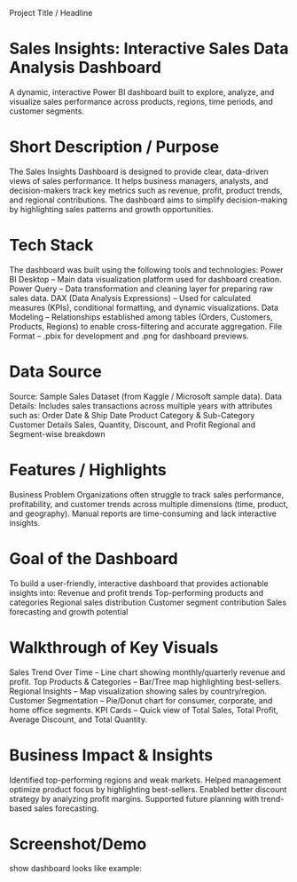  Project Title / Headline
# Sales Insights: Interactive Sales Data Analysis Dashboard

A dynamic, interactive Power BI dashboard built to explore, analyze, and visualize sales performance across products, regions, time periods, and customer segments.

# Short Description / Purpose
The Sales Insights Dashboard is designed to provide clear, data-driven views of sales performance. It helps business managers, analysts, and decision-makers track key metrics such as revenue, profit, product trends, and regional contributions. The dashboard aims to simplify decision-making by highlighting sales patterns and growth opportunities.

# Tech Stack

The dashboard was built using the following tools and technologies:
Power BI Desktop – Main data visualization platform used for dashboard creation.
Power Query – Data transformation and cleaning layer for preparing raw sales data.
DAX (Data Analysis Expressions) – Used for calculated measures (KPIs), conditional formatting, and dynamic visualizations.
Data Modeling – Relationships established among tables (Orders, Customers, Products, Regions) to enable cross-filtering and accurate aggregation.
File Format – .pbix for development and .png for dashboard previews.

# Data Source
Source: Sample Sales Dataset (from Kaggle / Microsoft sample data).
Data Details: Includes sales transactions across multiple years with attributes such as:
Order Date & Ship Date
Product Category & Sub-Category
Customer Details
Sales, Quantity, Discount, and Profit
Regional and Segment-wise breakdown

# Features / Highlights
Business Problem
Organizations often struggle to track sales performance, profitability, and customer trends across multiple dimensions (time, product, and geography). Manual reports are time-consuming and lack interactive insights.

# Goal of the Dashboard
To build a user-friendly, interactive dashboard that provides actionable insights into:
Revenue and profit trends
Top-performing products and categories
Regional sales distribution
Customer segment contribution
Sales forecasting and growth potential

# Walkthrough of Key Visuals
Sales Trend Over Time – Line chart showing monthly/quarterly revenue and profit.
Top Products & Categories – Bar/Tree map highlighting best-sellers.
Regional Insights – Map visualization showing sales by country/region.
Customer Segmentation – Pie/Donut chart for consumer, corporate, and home office segments.
KPI Cards – Quick view of Total Sales, Total Profit, Average Discount, and Total Quantity.

# Business Impact & Insights
Identified top-performing regions and weak markets.
Helped management optimize product focus by highlighting best-sellers.
Enabled better discount strategy by analyzing profit margins.
Supported future planning with trend-based sales forecasting.

# Screenshot/Demo
show dashboard looks like
example: 
